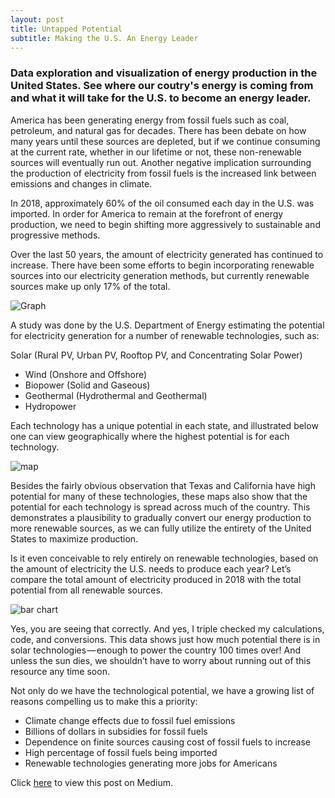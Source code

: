 ```yaml
---
layout: post
title: Untapped Potential
subtitle: Making the U.S. An Energy Leader
--- 
```

### Data exploration and visualization of energy production in the United States. See where our coutry's energy is coming from and what it will take for the U.S. to become an energy leader.

America has been generating energy from fossil fuels such as coal, petroleum, and natural gas for decades. There has been debate on how many years until these sources are depleted, but if we continue consuming at the current rate, whether in our lifetime or not, these non-renewable sources will eventually run out. Another negative implication surrounding the production of electricity from fossil fuels is the increased link between emissions and changes in climate.

In 2018, approximately 60% of the oil consumed each day in the U.S. was imported. In order for America to remain at the forefront of energy production, we need to begin shifting more aggressively to sustainable and progressive methods.

Over the last 50 years, the amount of electricity generated has continued to increase. There have been some efforts to begin incorporating renewable sources into our electricity generation methods, but currently renewable sources make up only 17% of the total.

![Graph](https://cdn-images-1.medium.com/max/2400/1*t0Ix5sqPgeHtu0gNRB0vIA.jpeg)

A study was done by the U.S. Department of Energy estimating the potential for electricity generation for a number of renewable technologies, such as:

Solar (Rural PV, Urban PV, Rooftop PV, and Concentrating Solar Power)
- Wind (Onshore and Offshore)
- Biopower (Solid and Gaseous)
- Geothermal (Hydrothermal and Geothermal)
- Hydropower

Each technology has a unique potential in each state, and illustrated below one can view geographically where the highest potential is for each technology.

![map](https://cdn-images-1.medium.com/max/1600/1*uh8HsD9eKEnS4G_x6xYIZw.png)

Besides the fairly obvious observation that Texas and California have high potential for many of these technologies, these maps also show that the potential for each technology is spread across much of the country. This demonstrates a plausibility to gradually convert our energy production to more renewable sources, as we can fully utilize the entirety of the United States to maximize production.

Is it even conceivable to rely entirely on renewable technologies, based on the amount of electricity the U.S. needs to produce each year? Let’s compare the total amount of electricity produced in 2018 with the total potential from all renewable sources.

![bar chart](https://cdn-images-1.medium.com/max/2000/1*RgPTtfEA_C5gApoGZ5gxDQ.jpeg)

Yes, you are seeing that correctly. And yes, I triple checked my calculations, code, and conversions. This data shows just how much potential there is in solar technologies — enough to power the country 100 times over! And unless the sun dies, we shouldn’t have to worry about running out of this resource any time soon.

Not only do we have the technological potential, we have a growing list of reasons compelling us to make this a priority:

- Climate change effects due to fossil fuel emissions
- Billions of dollars in subsidies for fossil fuels
- Dependence on finite sources causing cost of fossil fuels to increase
- High percentage of fossil fuels being imported
- Renewable technologies generating more jobs for Americans



Click [here](https://blog.usejournal.com/untapped-potential-making-the-u-s-an-energy-leader-378b387263fa?source=friends_link&sk=997e51020e1058c014d4eccd87b7a7d5) to view this post on Medium. 
